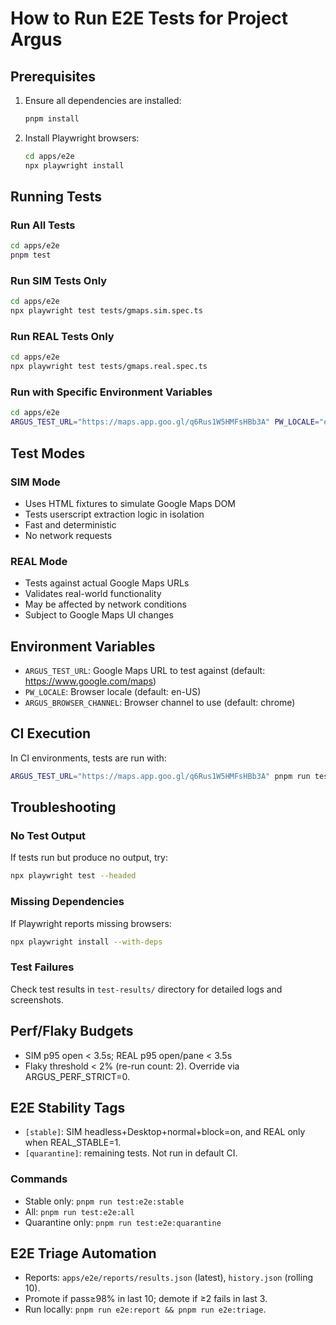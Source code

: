# How to Run E2E Tests for Project Argus

## Prerequisites

1. Ensure all dependencies are installed:
   ```bash
   pnpm install
   ```

2. Install Playwright browsers:
   ```bash
   cd apps/e2e
   npx playwright install
   ```

## Running Tests

### Run All Tests
```bash
cd apps/e2e
pnpm test
```

### Run SIM Tests Only
```bash
cd apps/e2e
npx playwright test tests/gmaps.sim.spec.ts
```

### Run REAL Tests Only
```bash
cd apps/e2e
npx playwright test tests/gmaps.real.spec.ts
```

### Run with Specific Environment Variables
```bash
cd apps/e2e
ARGUS_TEST_URL="https://maps.app.goo.gl/q6Rus1W5HMFsHBb3A" PW_LOCALE="en-US" pnpm test
```

## Test Modes

### SIM Mode
- Uses HTML fixtures to simulate Google Maps DOM
- Tests userscript extraction logic in isolation
- Fast and deterministic
- No network requests

### REAL Mode
- Tests against actual Google Maps URLs
- Validates real-world functionality
- May be affected by network conditions
- Subject to Google Maps UI changes

## Environment Variables

- `ARGUS_TEST_URL`: Google Maps URL to test against (default: https://www.google.com/maps)
- `PW_LOCALE`: Browser locale (default: en-US)
- `ARGUS_BROWSER_CHANNEL`: Browser channel to use (default: chrome)

## CI Execution

In CI environments, tests are run with:
```bash
ARGUS_TEST_URL="https://maps.app.goo.gl/q6Rus1W5HMFsHBb3A" pnpm run test:e2e:ci
```

## Troubleshooting

### No Test Output
If tests run but produce no output, try:
```bash
npx playwright test --headed
```

### Missing Dependencies
If Playwright reports missing browsers:
```bash
npx playwright install --with-deps
```

### Test Failures
Check test results in `test-results/` directory for detailed logs and screenshots.

## Perf/Flaky Budgets
- SIM p95 open < 3.5s; REAL p95 open/pane < 3.5s
- Flaky threshold < 2% (re-run count: 2). Override via ARGUS_PERF_STRICT=0.

## E2E Stability Tags
- `[stable]`: SIM headless+Desktop+normal+block=on, and REAL only when REAL_STABLE=1.
- `[quarantine]`: remaining tests. Not run in default CI.

### Commands
- Stable only: `pnpm run test:e2e:stable`
- All: `pnpm run test:e2e:all`
- Quarantine only: `pnpm run test:e2e:quarantine`

## E2E Triage Automation
- Reports: `apps/e2e/reports/results.json` (latest), `history.json` (rolling 10).
- Promote if pass≥98% in last 10; demote if ≥2 fails in last 3.
- Run locally: `pnpm run e2e:report && pnpm run e2e:triage`.
